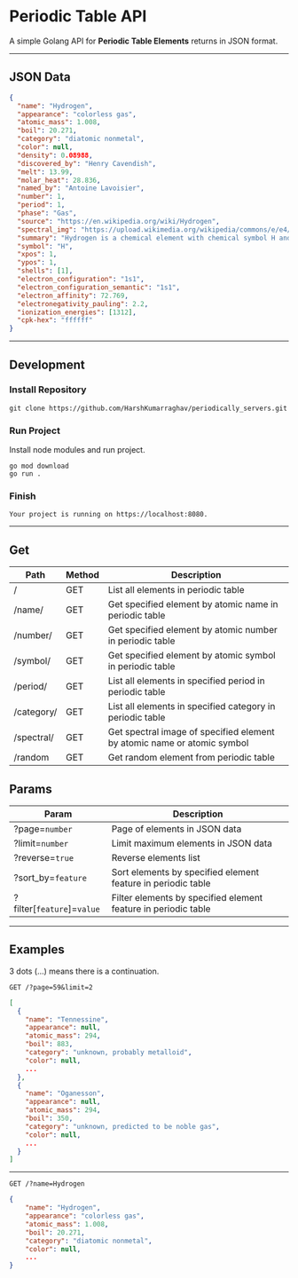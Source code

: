 # Periodic Table API

A simple Golang API for **Periodic Table Elements** returns in JSON format.

---

## JSON Data

```json
{
  "name": "Hydrogen",
  "appearance": "colorless gas",
  "atomic_mass": 1.008,
  "boil": 20.271,
  "category": "diatomic nonmetal",
  "color": null,
  "density": 0.08988,
  "discovered_by": "Henry Cavendish",
  "melt": 13.99,
  "molar_heat": 28.836,
  "named_by": "Antoine Lavoisier",
  "number": 1,
  "period": 1,
  "phase": "Gas",
  "source": "https://en.wikipedia.org/wiki/Hydrogen",
  "spectral_img": "https://upload.wikimedia.org/wikipedia/commons/e/e4/Hydrogen_Spectra.jpg",
  "summary": "Hydrogen is a chemical element with chemical symbol H and atomic number 1. With an atomic weight of 1.00794 u, hydrogen is the lightest element on the periodic table. Its monatomic form (H) is the most abundant chemical substance in the Universe, constituting roughly 75% of all baryonic mass.",
  "symbol": "H",
  "xpos": 1,
  "ypos": 1,
  "shells": [1],
  "electron_configuration": "1s1",
  "electron_configuration_semantic": "1s1",
  "electron_affinity": 72.769,
  "electronegativity_pauling": 2.2,
  "ionization_energies": [1312],
  "cpk-hex": "ffffff"
}
```

---

## Development

### Install Repository

```git
git clone https://github.com/HarshKumarraghav/periodically_servers.git
```

### Run Project

Install node modules and run project.

```
go mod download
go run .
```

### Finish

```
Your project is running on https://localhost:8080.
```

---

## Get

| Path       | Method | Description                                                             |
| ---------- | ------ | ----------------------------------------------------------------------- |
| /          | GET    | List all elements in periodic table                                     |
| /name/     | GET    | Get specified element by atomic name in periodic table                  |
| /number/   | GET    | Get specified element by atomic number in periodic table                |
| /symbol/   | GET    | Get specified element by atomic symbol in periodic table                |
| /period/   | GET    | List all elements in specified period in periodic table                 |
| /category/ | GET    | List all elements in specified category in periodic table               |
| /spectral/ | GET    | Get spectral image of specified element by atomic name or atomic symbol |
| /random    | GET    | Get random element from periodic table                                  |

## Params

| Param                      | Description                                                    |
| -------------------------- | -------------------------------------------------------------- |
| ?page=`number`             | Page of elements in JSON data                                  |
| ?limit=`number`            | Limit maximum elements in JSON data                            |
| ?reverse=`true`            | Reverse elements list                                          |
| ?sort_by=`feature`         | Sort elements by specified element feature in periodic table   |
| ?filter[`feature`]=`value` | Filter elements by specified element feature in periodic table |

---

## Examples

3 dots (...) means there is a continuation.

```
GET /?page=59&limit=2
```

```json
[
  {
    "name": "Tennessine",
    "appearance": null,
    "atomic_mass": 294,
    "boil": 883,
    "category": "unknown, probably metalloid",
    "color": null,
    ...
  },
  {
    "name": "Oganesson",
    "appearance": null,
    "atomic_mass": 294,
    "boil": 350,
    "category": "unknown, predicted to be noble gas",
    "color": null,
    ...
  }
]
```

---

```
GET /?name=Hydrogen
```

```json
{
    "name": "Hydrogen",
    "appearance": "colorless gas",
    "atomic_mass": 1.008,
    "boil": 20.271,
    "category": "diatomic nonmetal",
    "color": null,
    ...
}
```
